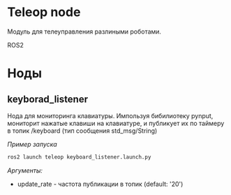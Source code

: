 # Teleop node

Модуль для телеуправления разлиными роботами.

ROS2

# Ноды

## keyborad_listener

Нода для мониторинга клавиатуры. Импользуя бибилиотеку pynput, мониторит нажатые клавиши на клавиатуре, и публикует их по таймеру в топик /keyboard (тип сообщения std_msg/String)

*Пример запуска*

```bash
ros2 launch teleop keyboard_listener.launch.py
```
*Аргументы:*
* update_rate - частота публикации в топик (default: '20')
